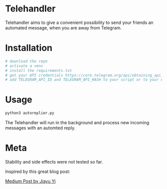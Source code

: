# Telehandler

Telehandler aims to give a convenient possibility to send your friends an automated message, when you are away from Telegram.


# Installation

```bash
# download the repo
# activate a venv
# install the requirements.txt
# get your API credentials https://core.telegram.org/api/obtaining_api_id
# add TELEGRAM_API_ID and TELEGRAM_API_HASH to your script or to your environment variables
```


# Usage

```bash
python3 autoreplier.py
```

The Telehandler will run in the background and process new incoming messages with an automted reply.

# Meta

Stability and side effects were not tested so far.

Inspired by this great blog post:

<a href="https://medium.com/@jiayu./automatic-replies-for-telegram-85075f28321" target="_blank">Medium Post by Jiayu Yi</a>
